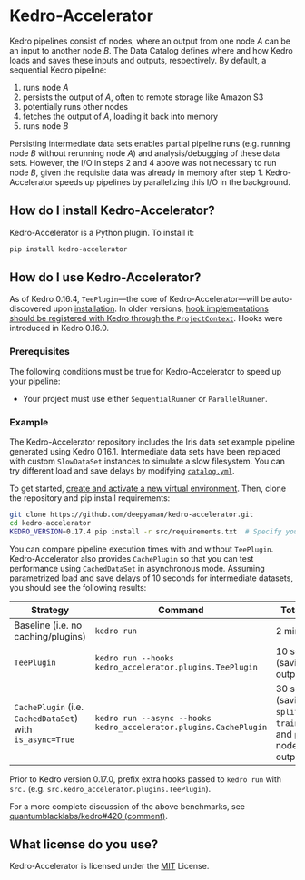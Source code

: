 # Kedro-Accelerator

Kedro pipelines consist of nodes, where an output from one node _A_ can be an input to another node _B_. The Data Catalog defines where and how Kedro loads and saves these inputs and outputs, respectively. By default, a sequential Kedro pipeline:

1. runs node _A_
2. persists the output of _A_, often to remote storage like Amazon S3
3. potentially runs other nodes
4. fetches the output of _A_, loading it back into memory
5. runs node _B_

Persisting intermediate data sets enables partial pipeline runs (e.g. running node _B_ without rerunning node _A_) and analysis/debugging of these data sets. However, the I/O in steps 2 and 4 above was not necessary to run node _B_, given the requisite data was already in memory after step 1. Kedro-Accelerator speeds up pipelines by parallelizing this I/O in the background.

## How do I install Kedro-Accelerator?

Kedro-Accelerator is a Python plugin. To install it:

```bash
pip install kedro-accelerator
```

## How do I use Kedro-Accelerator?

As of Kedro 0.16.4, `TeePlugin`—the core of Kedro-Accelerator—will be auto-discovered upon [installation](https://github.com/deepyaman/kedro-accelerator/blob/v0.1.0/README.md#how-do-i-install-kedro-accelerator). In older versions, [hook implementations should be registered with Kedro through the `ProjectContext`](https://kedro.readthedocs.io/en/0.16.3/04_user_guide/15_hooks.html#registering-your-hook-implementations-with-kedro). Hooks were introduced in Kedro 0.16.0.

### Prerequisites

The following conditions must be true for Kedro-Accelerator to speed up your pipeline:

- Your project must use either `SequentialRunner` or `ParallelRunner`.

### Example

The Kedro-Accelerator repository includes the Iris data set example pipeline generated using Kedro 0.16.1. Intermediate data sets have been replaced with custom `SlowDataSet` instances to simulate a slow filesystem. You can try different load and save delays by modifying [`catalog.yml`](https://github.com/deepyaman/kedro-accelerator/blob/v0.1.0/conf/base/catalog.yml).

To get started, [create and activate a new virtual environment](https://kedro.readthedocs.io/en/0.17.4/02_get_started/01_prerequisites.html#virtual-environments). Then, clone the repository and pip install requirements:

```bash
git clone https://github.com/deepyaman/kedro-accelerator.git
cd kedro-accelerator
KEDRO_VERSION=0.17.4 pip install -r src/requirements.txt  # Specify your desired Kedro version.
```

You can compare pipeline execution times with and without `TeePlugin`. Kedro-Accelerator also provides `CachePlugin` so that you can test performance using `CachedDataSet` in asynchronous mode. Assuming parametrized load and save delays of 10 seconds for intermediate datasets, you should see the following results:

| Strategy                                                  | Command                                                           | Total time                                                                  | Log                                                                                |
| --------------------------------------------------------- | ----------------------------------------------------------------- | --------------------------------------------------------------------------- | ---------------------------------------------------------------------------------- |
| Baseline (i.e. no caching/plugins)                        | `kedro run`                                                       | 2 minutes                                                                   | [Log](https://github.com/quantumblacklabs/kedro/issues/420#issuecomment-658320262) |
| `TeePlugin`                                               | `kedro run --hooks kedro_accelerator.plugins.TeePlugin`           | 10 seconds (saving all outputs)                                             | [Log](https://github.com/quantumblacklabs/kedro/issues/420#issuecomment-658323282) |
| `CachePlugin` (i.e. `CachedDataSet`) with `is_async=True` | `kedro run --async --hooks kedro_accelerator.plugins.CachePlugin` | 30 seconds (saving `split_data`, `train_model`, and `predict` node outputs) | [Log](https://github.com/quantumblacklabs/kedro/issues/420#issuecomment-658331422) |

Prior to Kedro version 0.17.0, prefix extra hooks passed to `kedro run` with `src.` (e.g. `src.kedro_accelerator.plugins.TeePlugin`).

For a more complete discussion of the above benchmarks, see [quantumblacklabs/kedro#420 (comment)](https://github.com/quantumblacklabs/kedro/issues/420#issuecomment-658320132).

## What license do you use?

Kedro-Accelerator is licensed under the [MIT](https://github.com/deepyaman/kedro-accelerator/blob/v0.1.0/LICENSE) License.
